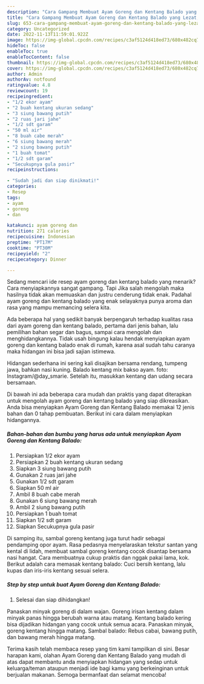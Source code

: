 ```yaml
---
description: "Cara Gampang Membuat Ayam Goreng dan Kentang Balado yang Lezat, Buat Buka Puasa}"
title: "Cara Gampang Membuat Ayam Goreng dan Kentang Balado yang Lezat, Buat Buka Puasa}"
slug: 653-cara-gampang-membuat-ayam-goreng-dan-kentang-balado-yang-lezat-buat-buka-puasa
category: Uncategorized
date: 2022-11-13T11:59:01.922Z
image: https://img-global.cpcdn.com/recipes/c3af5124d418ed73/680x482cq70/ayam-goreng-dan-kentang-balado-foto-resep-utama.jpg
hideToc: false
enableToc: true
enableTocContent: false
thumbnail: https://img-global.cpcdn.com/recipes/c3af5124d418ed73/680x482cq70/ayam-goreng-dan-kentang-balado-foto-resep-utama.jpg
cover: https://img-global.cpcdn.com/recipes/c3af5124d418ed73/680x482cq70/ayam-goreng-dan-kentang-balado-foto-resep-utama.jpg
author: Admin
authorAv: notfound
ratingvalue: 4.8
reviewcount: 19
recipeingredient:
- "1/2 ekor ayam"
- "2 buah kentang ukuran sedang"
- "3 siung bawang putih"
- "2 ruas jari jahe"
- "1/2 sdt garam"
- "50 ml air"
- "8 buah cabe merah"
- "6 siung bawang merah"
- "2 siung bawang putih"
- "1 buah tomat"
- "1/2 sdt garam"
- "Secukupnya gula pasir"
recipeinstructions:

- "Sudah jadi dan siap dinikmati!"
categories:
- Resep
tags:
- ayam
- goreng
- dan

katakunci: ayam goreng dan 
nutrition: 271 calories
recipecuisine: Indonesian
preptime: "PT17M"
cooktime: "PT30M"
recipeyield: "2"
recipecategory: Dinner

---
```



Sedang mencari ide resep ayam goreng dan kentang balado yang menarik? Cara menyiapkannya sangat gampang. Tapi Jika salah mengolah maka hasilnya tidak akan memuaskan dan justru cenderung tidak enak. Padahal ayam goreng dan kentang balado yang enak selayaknya punya aroma dan rasa yang mampu memancing selera kita.


Ada beberapa hal yang sedikit banyak berpengaruh terhadap kualitas rasa dari ayam goreng dan kentang balado, pertama dari jenis bahan, lalu pemilihan bahan segar dan bagus, sampai cara mengolah dan menghidangkannya. Tidak usah bingung kalau hendak menyiapkan ayam goreng dan kentang balado enak di rumah, karena asal sudah tahu caranya maka hidangan ini bisa jadi sajian istimewa.

Hidangan sederhana ini sering kali disajikan bersama rendang, tumpeng jawa, bahkan nasi kuning. Balado kentang mix bakso ayam. foto: Instagram/@day_smarie. Setelah itu, masukkan kentang dan udang secara bersamaan.


Di bawah ini ada beberapa cara mudah dan praktis yang dapat diterapkan untuk mengolah ayam goreng dan kentang balado yang siap dikreasikan. Anda bisa menyiapkan Ayam Goreng dan Kentang Balado memakai 12 jenis bahan dan 0 tahap pembuatan. Berikut ini cara dalam menyiapkan hidangannya.

<!--inarticleads1-->

##### Bahan-bahan dan bumbu yang harus ada untuk menyiapkan Ayam Goreng dan Kentang Balado:

1. Persiapkan 1/2 ekor ayam
1. Persiapkan 2 buah kentang ukuran sedang
1. Siapkan 3 siung bawang putih
1. Gunakan 2 ruas jari jahe
1. Gunakan 1/2 sdt garam
1. Siapkan 50 ml air
1. Ambil 8 buah cabe merah
1. Gunakan 6 siung bawang merah
1. Ambil 2 siung bawang putih
1. Persiapkan 1 buah tomat
1. Siapkan 1/2 sdt garam
1. Siapkan Secukupnya gula pasir


Di samping itu, sambal goreng kentang juga turut hadir sebagai pendamping opor ayam. Rasa pedasnya menyelaraskan tekstur santan yang kental di lidah, membuat sambal goreng kentang cocok disantap bersama nasi hangat. Cara membuatnya cukup praktis dan nggak pakai lama, kok. Berikut adalah cara memasak kentang balado: Cuci bersih kentang, lalu kupas dan iris-iris kentang sesuai selera. 

<!--inarticleads2-->

##### Step by step untuk buat Ayam Goreng dan Kentang Balado:


1. Selesai dan siap dihidangkan!

Panaskan minyak goreng di dalam wajan. Goreng irisan kentang dalam minyak panas hingga berubah warna atau matang. Kentang balado kering bisa dijadikan hidangan yang cocok untuk semua acara. Panaskan minyak, goreng kentang hingga matang. Sambal balado: Rebus cabai, bawang putih, dan bawang merah hingga matang. 

Terima kasih telah membaca resep yang tim kami tampilkan di sini. Besar harapan kami, olahan Ayam Goreng dan Kentang Balado yang mudah di atas dapat membantu anda menyiapkan hidangan yang sedap untuk keluarga/teman ataupun menjadi ide bagi kamu yang berkeinginan untuk berjualan makanan. Semoga bermanfaat dan selamat mencoba!
